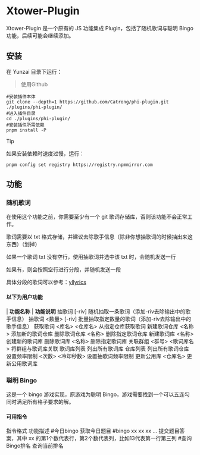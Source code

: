 # Xtower-Plugin

Xtower-Plugin 是一个原有的 JS 功能集成 Plugin，包括了随机歌词与聪明 Bingo 功能，后续可能会继续添加。

## 安装

在 Yunzai 目录下运行：

> 使用Github

```
#安装插件本体
git clone --depth=1 https://github.com/Catrong/phi-plugin.git ./plugins/phi-plugin/ 
#进入插件目录
cd ./plugins/phi-plugin/ 
#安装插件所需依赖
pnpm install -P
```
> [!TIP]
> 如果安装依赖时速度过慢，运行：
> 
>```
> pnpm config set registry https://registry.npmmirror.com
>```

## 功能

### 随机歌词

在使用这个功能之前，你需要至少有一个 git 歌词存储库，否则该功能不会正常工作。

歌词需要以 txt 格式存储，并建议去除歌手信息（除非你想抽歌词的时候抽出来这东西）（划掉）

如果一个歌词 txt 没有空行，使用抽歌词并选中该 txt 时，会随机发送一行

如果有，则会按照空行进行分段，并随机发送一段

具体分段的歌词可以参考：[yllyrics](https://github.com/Sczr0/yllyrics)

#### **以下为用户功能**

| **功能名称** | **功能说明**
抽歌词 [-riv]	随机抽取一条歌词（添加-riv去除输出中的歌手信息）
抽歌词 <数量> [-riv]	批量抽取指定数量的歌词（添加-riv去除输出中的歌手信息）
获取歌词 <库名> <仓库名>	从指定仓库获取歌词
新建歌词仓库 <名称> <URL>	添加新的歌词仓库
删除歌词仓库 <名称>	删除指定歌词仓库
新建歌词库 <名称>	创建新的歌词库
删除歌词库 <名称>	删除指定歌词库
关联群组 <群号> <歌词库名>	将群组与歌词库关联
歌词库列表	列出所有歌词库
仓库列表	列出所有歌词仓库
设置频率限制 <次数> <冷却秒数>	设置抽歌词频率限制
更新公用库 <仓库名>	更新公用歌词库

### 聪明 Bingo

这是一个 bingo 游戏实现，原游戏为聪明 Bingo，游戏需要找到一个可以五连勾同时满足所有格子要求的解。

#### 可用指令
指令格式	功能描述
#今日bingo	获取今日题目
#bingo xx xx xx ...	提交题目答案，其中 xx 的第1个数代表行，第2个数代表列，比如13代表第一行第三列
#查询Bingo排名	查询当前排名